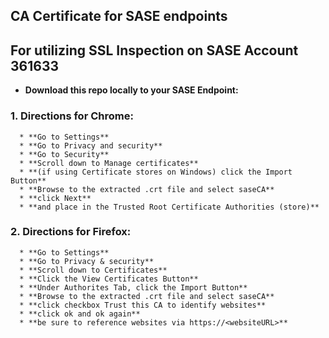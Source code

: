 ## CA Certificate for SASE endpoints 
    
## For utilizing SSL Inspection on SASE Account 361633
   * **Download this repo locally to your SASE Endpoint:**
   
   ### 1. Directions for Chrome:
      * **Go to Settings**
      * **Go to Privacy and security**
      * **Go to Security**
      * **Scroll down to Manage certificates**
      * **(if using Certificate stores on Windows) click the Import Button**
      * **Browse to the extracted .crt file and select saseCA**
      * **click Next**
      * **and place in the Trusted Root Certificate Authorities (store)**
   
   ### 2. Directions for Firefox:
      * **Go to Settings**
      * **Go to Privacy & security**
      * **Scroll down to Certificates**
      * **Click the View Certificates Button**
      * **Under Authorites Tab, click the Import Button**
      * **Browse to the extracted .crt file and select saseCA**
      * **click checkbox Trust this CA to identify websites**
      * **click ok and ok again**
      * **be sure to reference websites via https://<websiteURL>** 